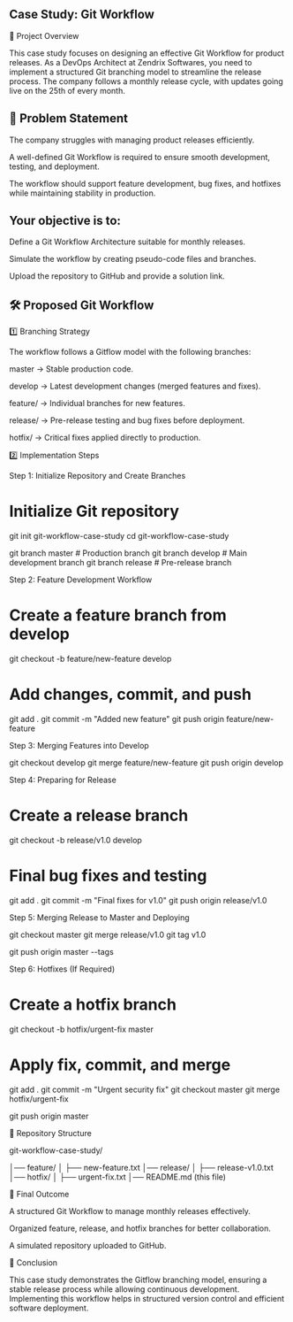 Case Study: Git Workflow
---------------------------
📌 Project Overview

This case study focuses on designing an effective Git Workflow for product releases. As a DevOps Architect at Zendrix Softwares, you need to implement a structured Git branching model to streamline the release process. The company follows a monthly release cycle, with updates going live on the 25th of every month.

🎯 Problem Statement
-----------------------
The company struggles with managing product releases efficiently.

A well-defined Git Workflow is required to ensure smooth development, testing, and deployment.

The workflow should support feature development, bug fixes, and hotfixes while maintaining stability in production.

Your objective is to:
-------------------------
Define a Git Workflow Architecture suitable for monthly releases.

Simulate the workflow by creating pseudo-code files and branches.

Upload the repository to GitHub and provide a solution link.

🛠 Proposed Git Workflow
--------------------------
1️⃣ Branching Strategy

The workflow follows a Gitflow model with the following branches:

master → Stable production code.

develop → Latest development changes (merged features and fixes).

feature/ → Individual branches for new features.

release/ → Pre-release testing and bug fixes before deployment.

hotfix/ → Critical fixes applied directly to production.

2️⃣ Implementation Steps

Step 1: Initialize Repository and Create Branches

# Initialize Git repository
git init git-workflow-case-study
cd git-workflow-case-study

git branch master   # Production branch
git branch develop  # Main development branch
git branch release  # Pre-release branch

Step 2: Feature Development Workflow

# Create a feature branch from develop
git checkout -b feature/new-feature develop
# Add changes, commit, and push
git add .
git commit -m "Added new feature"
git push origin feature/new-feature

Step 3: Merging Features into Develop

git checkout develop
git merge feature/new-feature
git push origin develop

Step 4: Preparing for Release

# Create a release branch
git checkout -b release/v1.0 develop
# Final bug fixes and testing
git add .
git commit -m "Final fixes for v1.0"
git push origin release/v1.0

Step 5: Merging Release to Master and Deploying

git checkout master
git merge release/v1.0
git tag v1.0

git push origin master --tags

Step 6: Hotfixes (If Required)

# Create a hotfix branch
git checkout -b hotfix/urgent-fix master
# Apply fix, commit, and merge
git add .
git commit -m "Urgent security fix"
git checkout master
git merge hotfix/urgent-fix

git push origin master

📂 Repository Structure

git-workflow-case-study/

│── feature/
│   ├── new-feature.txt
│── release/
│   ├── release-v1.0.txt
│── hotfix/
│   ├── urgent-fix.txt
│── README.md (this file)

🚀 Final Outcome

A structured Git Workflow to manage monthly releases effectively.

Organized feature, release, and hotfix branches for better collaboration.

A simulated repository uploaded to GitHub.

📝 Conclusion

This case study demonstrates the Gitflow branching model, ensuring a stable release process while allowing continuous development. Implementing this workflow helps in structured version control and efficient software deployment.
